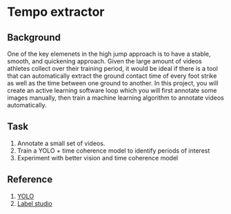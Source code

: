 # Tempo extractor

## Background

One of the key elemenets in the high jump approach is to have a stable, smooth, and quickening approach.
Given the large amount of videos athletes collect over their training period, it would be ideal if there is a tool that can automatically extract the ground contact time of every foot strike as well as the time between one ground to another.
In this project, you will create an active learning software loop which you will first annotate some images manually, then train a machine learning algorithm to annotate videos automatically.

## Task

1. Annotate a small set of videos.
2. Train a YOLO + time coherence model to identify periods of interest
3. Experiment with better vision and time coherence model

## Reference

1. [YOLO](https://docs.ultralytics.com/)
2. [Label studio](https://labelstud.io/guide/ml)